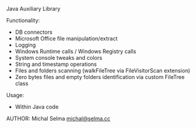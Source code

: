 Java Auxiliary Library

Functionality:
- DB connectors
- Microsoft Office file manipulation/extract
- Logging
- Windows Runtime calls / Windows Registry calls
- System console tweaks and colors
- String and timestamp operations
- Files and folders scanning (walkFileTree via FileVisitorScan extension)
- Zero bytes files and empty folders identification via custom FileTree class 

Usage:
- Within Java code

AUTHOR:
Michal Selma <michal@selma.cc>



